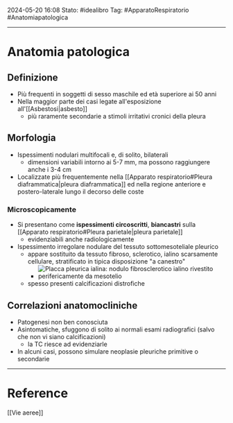 2024-05-20 16:08
Stato: #idealibro 
Tag: #ApparatoRespiratorio #Anatomiapatologica 

---
# Anatomia patologica
## Definizione
- Più frequenti in soggetti di sesso maschile ed età superiore ai 50 anni
- Nella maggior parte dei casi legate all'esposizione all'[[Asbestosi|asbesto]]
	- più raramente secondarie a stimoli irritativi cronici della pleura
## Morfologia
- Ispessimenti nodulari multifocali e, di solito, bilaterali
	- dimensioni variabili intorno ai 5-7 mm, ma possono raggiungere anche i 3-4 cm
- Localizzate più frequentemente nella [[Apparato respiratorio#Pleura diaframmatica|pleura diaframmatica]] ed nella regione anteriore e postero-laterale lungo il decorso delle coste
### Microscopicamente
- Si presentano come **ispessimenti circoscritti**, **biancastri** sulla [[Apparato respiratorio#Pleura parietale|pleura parietale]]
	- evidenziabili anche radiologicamente
- Ispessimento irregolare nodulare del tessuto sottomesoteliale pleurico
	- appare sostituito da tessuto fibroso, sclerotico, ialino scarsamente cellulare, stratificato in tipica disposizione "a canestro"
		- ![Placca pleurica ialina: nodulo fibrosclerotico ialino rivestito perifericamente da mesotelio](https://i.imgur.com/TRiErt2.png)
	- spesso presenti calcificazioni distrofiche
## Correlazioni anatomocliniche
- Patogenesi non ben conosciuta
- Asintomatiche, sfuggono di solito ai normali esami radiografici (salvo che non vi siano calcificazioni)
	- la TC riesce ad evidenziarle
- In alcuni casi, possono simulare neoplasie pleuriche primitive o secondarie







---
# Reference
[[Vie aeree]]